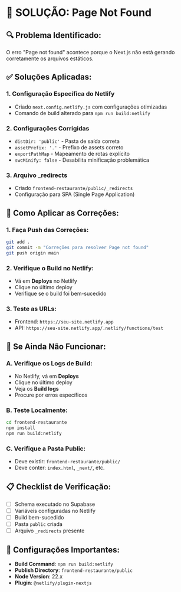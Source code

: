 # 🚨 SOLUÇÃO: Page Not Found

## 🔍 **Problema Identificado:**
O erro "Page not found" acontece porque o Next.js não está gerando corretamente os arquivos estáticos.

## ✅ **Soluções Aplicadas:**

### 1. **Configuração Específica do Netlify**
- Criado `next.config.netlify.js` com configurações otimizadas
- Comando de build alterado para `npm run build:netlify`

### 2. **Configurações Corrigidas**
- `distDir: 'public'` - Pasta de saída correta
- `assetPrefix: '.'` - Prefixo de assets correto
- `exportPathMap` - Mapeamento de rotas explícito
- `swcMinify: false` - Desabilita minificação problemática

### 3. **Arquivo _redirects**
- Criado `frontend-restaurante/public/_redirects`
- Configuração para SPA (Single Page Application)

## 🚀 **Como Aplicar as Correções:**

### 1. **Faça Push das Correções:**
```bash
git add .
git commit -m "Correções para resolver Page not found"
git push origin main
```

### 2. **Verifique o Build no Netlify:**
- Vá em **Deploys** no Netlify
- Clique no último deploy
- Verifique se o build foi bem-sucedido

### 3. **Teste as URLs:**
- Frontend: `https://seu-site.netlify.app`
- API: `https://seu-site.netlify.app/.netlify/functions/test`

## 🔧 **Se Ainda Não Funcionar:**

### A. **Verifique os Logs de Build:**
- No Netlify, vá em **Deploys**
- Clique no último deploy
- Veja os **Build logs**
- Procure por erros específicos

### B. **Teste Localmente:**
```bash
cd frontend-restaurante
npm install
npm run build:netlify
```

### C. **Verifique a Pasta Public:**
- Deve existir: `frontend-restaurante/public/`
- Deve conter: `index.html`, `_next/`, etc.

## 📋 **Checklist de Verificação:**
- [ ] Schema executado no Supabase
- [ ] Variáveis configuradas no Netlify
- [ ] Build bem-sucedido
- [ ] Pasta `public` criada
- [ ] Arquivo `_redirects` presente

## 🎯 **Configurações Importantes:**
- **Build Command**: `npm run build:netlify`
- **Publish Directory**: `frontend-restaurante/public`
- **Node Version**: 22.x
- **Plugin**: `@netlify/plugin-nextjs`
